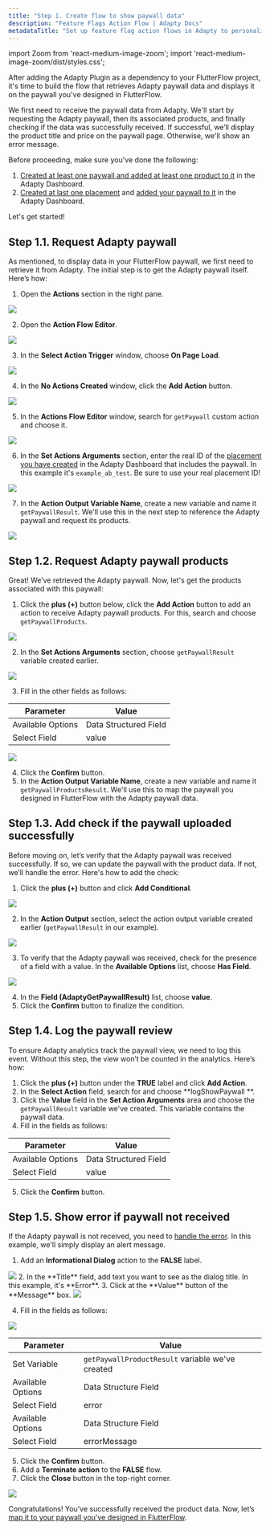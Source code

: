 ```yaml
---
title: "Step 1. Create flow to show paywall data"
description: "Feature Flags Action Flow | Adapty Docs"
metadataTitle: "Set up feature flag action flows in Adapty to personalize user subscription journeys."
---
```


import Zoom from 'react-medium-image-zoom';
import 'react-medium-image-zoom/dist/styles.css';


After adding the Adapty Plugin as a dependency to your FlutterFlow project, it's time to build the flow that retrieves Adapty paywall data and displays it on the paywall you've designed in FlutterFlow.

We first need to receive the paywall data from Adapty. We'll start by requesting the Adapty paywall, then its associated products, and finally checking if the data was successfully received. If successful, we’ll display the product title and price on the paywall page. Otherwise, we'll show an error message.

Before proceeding, make sure you've done the following:

1. [Created at least one paywall and added at least one product to it](create-paywall) in the Adapty Dashboard.
2. [Created at last one placement](create-placement) and [added your paywall to it](add-audience-paywall-ab-test) in the Adapty Dashboard.

Let's get started!

## Step 1.1. Request Adapty paywall
As mentioned, to display data in your FlutterFlow paywall, we first need to retrieve it from Adapty. The initial step is to get the Adapty paywall itself. Here’s how:

1. Open the **Actions** section in the right pane.

  <Zoom>
    <img src={require('./FF_img/switch-to-actions.webp').default}
    style={{
      border: '1px solid #727272', /* border width and color */
      width: '700px', /* image width */
      display: 'block', /* for alignment */
      margin: '0 auto' /* center alignment */
    }}
  />
  </Zoom>

2. Open the **Action Flow Editor**.

  <Zoom>
    <img src={require('./FF_img/new-editor.webp').default}
    style={{
      border: '1px solid #727272', /* border width and color */
      width: '700px', /* image width */
      display: 'block', /* for alignment */
      margin: '0 auto' /* center alignment */
    }}
  />
  </Zoom>

3. In the **Select Action Trigger** window, choose **On Page Load**.
  <Zoom>
    <img src={require('./FF_img/new-on-page-load.webp').default}
    style={{
      border: '1px solid #727272', /* border width and color */
      width: '700px', /* image width */
      display: 'block', /* for alignment */
      margin: '0 auto' /* center alignment */
    }}
  />
  </Zoom>

4. In the **No Actions Created** window, click the **Add Action** button.

  <Zoom>
    <img src={require('./FF_img/new-add-action.webp').default}
    style={{
      border: '1px solid #727272', /* border width and color */
      width: '700px', /* image width */
      display: 'block', /* for alignment */
      margin: '0 auto' /* center alignment */
    }}
  />
  </Zoom>

5. In the **Actions Flow Editor** window, search for `getPaywall` custom action and choose it.

  <Zoom>
    <img src={require('./FF_img/new-get-paywall.webp').default}
    style={{
      border: '1px solid #727272', /* border width and color */
      width: '700px', /* image width */
      display: 'block', /* for alignment */
      margin: '0 auto' /* center alignment */
    }}
  />
  </Zoom>

6. In the **Set Actions Arguments** section, enter the real ID of the [placement you have created](create-placement) in the Adapty Dashboard that includes the paywall. In this example it's `example_ab_test`. Be sure to use your real placement ID!

  <Zoom>
    <img src={require('./FF_img/placement-id.webp').default}
    style={{
      border: '1px solid #727272', /* border width and color */
      width: '700px', /* image width */
      display: 'block', /* for alignment */
      margin: '0 auto' /* center alignment */
    }}
  />
  </Zoom>

7. In the **Action Output Variable Name**, create a new variable and name it `getPaywallResult`. We'll use this in the next step to reference the Adapty paywall and request its products.


  <Zoom>
    <img src={require('./FF_img/new-getpaywallresult-output.webp').default}
    style={{
      border: '1px solid #727272', /* border width and color */
      width: '700px', /* image width */
      display: 'block', /* for alignment */
      margin: '0 auto' /* center alignment */
    }}
  />
  </Zoom>

## Step 1.2. Request Adapty paywall products

Great! We’ve retrieved the Adapty paywall. Now, let's get the products associated with this paywall:

1. Click the **plus (+)** button below, click the **Add Action** button to add an action to receive Adapty paywall products. For this, search and choose `getPaywallProducts`.

  <Zoom>
    <img src={require('./FF_img/new-getpaywallproducts.webp').default}
    style={{
      border: '1px solid #727272', /* border width and color */
      width: '700px', /* image width */
      display: 'block', /* for alignment */
      margin: '0 auto' /* center alignment */
    }}
  />
  </Zoom>

2. In the **Set Actions Arguments** section, choose `getPaywallResult` variable created earlier.

  <Zoom>
    <img src={require('./FF_img/action-getPaywallResult.webp').default}
    style={{
      border: '1px solid #727272', /* border width and color */
      width: '700px', /* image width */
      display: 'block', /* for alignment */
      margin: '0 auto' /* center alignment */
    }}
  />
  </Zoom>

3. Fill in the other fields as follows:

  | Parameter | Value |
  |--------------------------|----------|
  | Available Options| Data Structured Field |
  | Select Field| value |

  <Zoom>
    <img src={require('./FF_img/getPaywall_result-fields.webp').default}
    style={{
      border: '1px solid #727272', /* border width and color */
      width: '700px', /* image width */
      display: 'block', /* for alignment */
      margin: '0 auto' /* center alignment */
    }}
  />
  </Zoom>

4. Click the **Confirm** button.
5. In the **Action Output Variable Name**, create a new variable and name it `getPaywallProductsResult`. We'll use this to map the paywall you designed in FlutterFlow with the Adapty paywall data.

## Step 1.3. Add check if the paywall uploaded successfully

Before moving on, let’s verify that the Adapty paywall was received successfully. If so, we can update the paywall with the product data. If not, we’ll handle the error. Here's how to add the check:

1. Click the **plus (+)** button and click **Add Conditional**.

  <Zoom>
    <img src={require('./FF_img/new-add-conditional.webp').default}
    style={{
      border: '1px solid #727272', /* border width and color */
      width: '700px', /* image width */
      display: 'block', /* for alignment */
      margin: '0 auto' /* center alignment */
    }}
  />
  </Zoom>

2. In the **Action Output** section, select the action output variable created earlier (`getPaywallResult` in our example).

  <Zoom>
    <img src={require('./FF_img/condition-getPaywallResult.webp').default}
    style={{
      border: '1px solid #727272', /* border width and color */
      width: '700px', /* image width */
      display: 'block', /* for alignment */
      margin: '0 auto' /* center alignment */
    }}
  />
  </Zoom>

3. To verify that the Adapty paywall was received, check for the presence of a field with a value. In the **Available Options** list, choose **Has Field**.

  <Zoom>
    <img src={require('./FF_img/has-field.webp').default}
    style={{
      border: '1px solid #727272', /* border width and color */
      width: '700px', /* image width */
      display: 'block', /* for alignment */
      margin: '0 auto' /* center alignment */
    }}
  />
  </Zoom>

4. In the **Field (AdaptyGetPaywallResult)** list, choose **value**.
6. Click the **Confirm** button to finalize the condition. 

## Step 1.4. Log the paywall review

To ensure Adapty analytics track the paywall view, we need to log this event. Without this step, the view won’t be counted in the analytics. Here’s how:

1. Click the **plus (+)** button under the **TRUE** label and click **Add Action**.
2. In the **Select Action** field, search for and choose **logShowPaywall **.
3. Click the **Value** field in the **Set Action Arguments** area and choose the `getPaywallResult` variable we've created. This variable contains the paywall data.
4. Fill in the fields as follows:

  | Parameter | Value |
  |--------------------------|----------|
  | Available Options| Data Structured Field |
  | Select Field| value |

5. Click the **Confirm** button.

## Step 1.5. Show error if paywall not received

If the Adapty paywall is not received, you need to [handle the error](error-handling-on-flutter-react-native-unity#system-storekit-codes). In this example, we'll simply display an alert message.

1. Add an **Informational Dialog** action to the **FALSE** label.
  <Zoom>
    <img src={require('./FF_img/informational-dialog.webp').default}
    style={{
      border: '1px solid #727272', /* border width and color */
      width: '700px', /* image width */
      display: 'block', /* for alignment */
      margin: '0 auto' /* center alignment */
    }}
  />
  </Zoom>
2. In the **Title** field, add text you want to see as the dialog title. In this example, it's **Error**.
3. Click at the **Value** button of the **Message** box.

  <Zoom>
    <img src={require('./FF_img/value-parameters.webp').default}
    style={{
      border: '1px solid #727272', /* border width and color */
      width: '700px', /* image width */
      display: 'block', /* for alignment */
      margin: '0 auto' /* center alignment */
    }}
  />
  </Zoom>

 4. Fill in the fields as follows:

  <Zoom>
    <img src={require('./FF_img/error.webp').default}
    style={{
      border: '1px solid #727272', /* border width and color */
      width: '700px', /* image width */
      display: 'block', /* for alignment */
      margin: '0 auto' /* center alignment */
    }}
  />
  </Zoom>

  | Parameter | Value |
  |--------------------------|----------|
  | Set Variable| `getPaywallProductResult` variable we've created  |
  | Available Options| Data Structure Field |
  | Select Field | error |
  | Available Options| Data Structure Field |
  | Select Field | errorMessage |

5. Click the **Confirm** button.
6. Add a **Terminate action** to the  **FALSE** flow.
7. Click the **Close** button in the top-right corner.
  <Zoom>
    <img src={require('./FF_img/close.webp').default}
    style={{
      border: '1px solid #727272', /* border width and color */
      width: '700px', /* image width */
      display: 'block', /* for alignment */
      margin: '0 auto' /* center alignment */
    }}
  />
  </Zoom>

  Congratulations! You’ve successfully received the product data. Now, let’s [map it to your paywall you've designed in FlutterFlow](ff-add-variables-to-paywalls).
